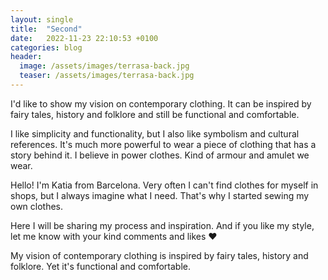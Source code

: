 ```yaml
---
layout: single
title:  "Second"
date:   2022-11-23 22:10:53 +0100
categories: blog
header:
  image: /assets/images/terrasa-back.jpg
  teaser: /assets/images/terrasa-back.jpg
---
```

I'd like to show my vision on contemporary clothing. It can be inspired by fairy tales, history and folklore and still be functional and comfortable.

I like simplicity and functionality, but I also like symbolism and cultural references. It's much more powerful to wear a piece of clothing that has a story behind it. I believe in power clothes. Kind of armour and amulet we wear. 

Hello! I'm Katia from Barcelona. Very often I can't find clothes for myself in shops, but I always imagine what I need. That's why I started sewing my own clothes.

Here I will be sharing my process and inspiration. And if you like my style, let me know with your kind comments and likes ❤

My vision of contemporary clothing is inspired by fairy tales, history and folklore. Yet it's functional and comfortable.
